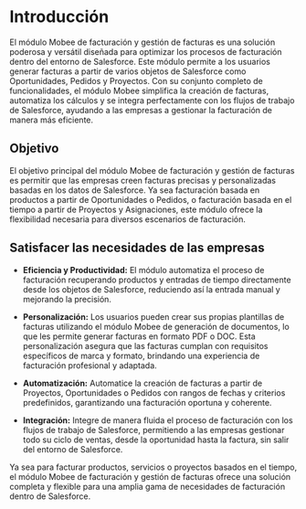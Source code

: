 # Introducción

El módulo Mobee de facturación y gestión de facturas es una solución poderosa y versátil diseñada para optimizar los procesos de facturación dentro del entorno de Salesforce. Este módulo permite a los usuarios generar facturas a partir de varios objetos de Salesforce como Oportunidades, Pedidos y Proyectos. Con su conjunto completo de funcionalidades, el módulo Mobee simplifica la creación de facturas, automatiza los cálculos y se integra perfectamente con los flujos de trabajo de Salesforce, ayudando a las empresas a gestionar la facturación de manera más eficiente.

## Objetivo

El objetivo principal del módulo Mobee de facturación y gestión de facturas es permitir que las empresas creen facturas precisas y personalizadas basadas en los datos de Salesforce. Ya sea facturación basada en productos a partir de Oportunidades o Pedidos, o facturación basada en el tiempo a partir de Proyectos y Asignaciones, este módulo ofrece la flexibilidad necesaria para diversos escenarios de facturación.

## Satisfacer las necesidades de las empresas

- **Eficiencia y Productividad:** El módulo automatiza el proceso de facturación recuperando productos y entradas de tiempo directamente desde los objetos de Salesforce, reduciendo así la entrada manual y mejorando la precisión.

- **Personalización:** Los usuarios pueden crear sus propias plantillas de facturas utilizando el módulo Mobee de generación de documentos, lo que les permite generar facturas en formato PDF o DOC. Esta personalización asegura que las facturas cumplan con requisitos específicos de marca y formato, brindando una experiencia de facturación profesional y adaptada.

- **Automatización:** Automatice la creación de facturas a partir de Proyectos, Oportunidades o Pedidos con rangos de fechas y criterios predefinidos, garantizando una facturación oportuna y coherente.

- **Integración:** Integre de manera fluida el proceso de facturación con los flujos de trabajo de Salesforce, permitiendo a las empresas gestionar todo su ciclo de ventas, desde la oportunidad hasta la factura, sin salir del entorno de Salesforce.

Ya sea para facturar productos, servicios o proyectos basados en el tiempo, el módulo Mobee de facturación y gestión de facturas ofrece una solución completa y flexible para una amplia gama de necesidades de facturación dentro de Salesforce.
